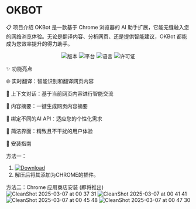 # OKBOT
📋 项目介绍
OKBot 是一款基于 Chrome 浏览器的 AI 助手扩展，它能无缝融入您的网络浏览体验。无论是翻译内容、分析网页、还是提供智能建议，OKBot 都能成为您效率提升的得力助手。


<p align="center">

<img src="https://img.shields.io/badge/版本-1.0.0-blue" alt="版本">

<img src="https://img.shields.io/badge/平台-Chrome-orange" alt="平台">

<img src="https://img.shields.io/badge/语言-JavaScript-yellow" alt="语言">

<img src="https://img.shields.io/badge/许可证-MIT-green" alt="许可证">

</p>



✨ 功能亮点

🌐 实时翻译：智能识别和翻译网页内容

💬 上下文对话：基于当前网页内容进行智能交流

📝 内容摘要：一键生成网页内容摘要

🎯 绑定不同的AI API：适应您的个性化需求

🎨 简洁界面：精致且不干扰的用户体验



🚀 安装指南

方法一：
1. [![Download](https://img.shields.io/badge/Download-ZIP-green.svg)](https://github.com/verycafe/okbot/archive/refs/heads/main.zip)
2. 解压后将其添加为CHROME的插件。

方法二：Chrome 应用商店安装 (即将推出)
![CleanShot 2025-03-07 at 00 37 31](https://github.com/user-attachments/assets/d94cbc6f-7b1e-4d2c-b60e-fba75e17d849)
![CleanShot 2025-03-07 at 00 41 41](https://github.com/user-attachments/assets/dac9ce3a-806a-4614-aae6-ba0485dd2386)
![CleanShot 2025-03-07 at 00 45 48](https://github.com/user-attachments/assets/a33d2e88-bbd7-48ad-93d3-78bb8c11889a)
![CleanShot 2025-03-07 at 00 47 30](https://github.com/user-attachments/assets/fcd0180a-2a6c-4abd-ad48-a2d94352928d)

